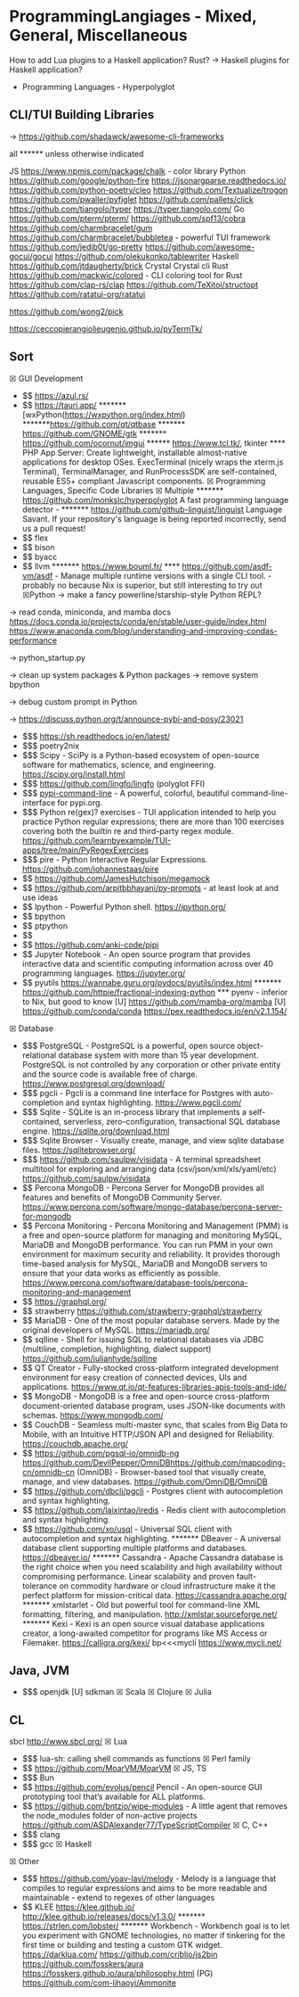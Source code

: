 # ProgrammingLangiages - Mixed, General, Miscellaneous

How to add Lua plugins to a Haskell application? Rust? -> Haskell plugins for Haskell application?

* Programming Languages - Hyperpolyglot

## CLI/TUI Building Libraries
→ https://github.com/shadawck/awesome-cli-frameworks

all ****** unless otherwise indicated

JS
 https://www.npmjs.com/package/chalk - color library
Python
 https://github.com/google/python-fire 
 https://jsonargparse.readthedocs.io/ 
 https://github.com/python-poetry/cleo 
 https://github.com/Textualize/trogon 
 https://github.com/pwaller/pyfiglet 
 https://github.com/pallets/click 
 https://github.com/tiangolo/typer https://typer.tiangolo.com/
Go
 https://github.com/pterm/pterm/
 https://github.com/spf13/cobra
 https://github.com/charmbracelet/gum
 https://github.com/charmbracelet/bubbletea - powerful TUI framework
 https://github.com/jedib0t/go-pretty 
 https://github.com/awesome-gocui/gocui
 https://github.com/olekukonko/tablewriter
Haskell
 https://github.com/jtdaugherty/brick
Crystal
 Crystal cli
Rust
 https://github.com/mackwic/colored - CLI coloring tool for Rust
 https://github.com/clap-rs/clap
 https://github.com/TeXitoi/structopt 
https://github.com/ratatui-org/ratatui

https://github.com/wong2/pick

https://ceccopierangiolieugenio.github.io/pyTermTk/ 


## Sort

☒ GUI Development
 * $$ https://azul.rs/ 
 * $$  https://tauri.app/
 ******* [wxPython(https://wxpython.org/index.html)
 *******https://github.com/qt/qtbase
 ******* https://github.com/GNOME/gtk
 ******* https://github.com/ocornut/imgui
 ****** https://www.tcl.tk/, tkinter
 **** PHP App Server: Create lightweight, installable almost-native applications for desktop OSes. ExecTerminal (nicely wraps the xterm.js Terminal), TerminalManager, and RunProcessSDK are self-contained, reusable ES5+ compliant Javascript components.
☒ Programming Languages, Specific Code Libraries
☒ Multiple
 ******* https://github.com/monkslc/hyperpolyglot A fast programming language detector - 
 ******* https://github.com/github-linguist/linguist Language Savant. If your repository's language is being reported incorrectly, send us a pull request!
 * $$ flex
 * $$ bison
 * $$ byacc
 * $$ llvm
 ******* https://www.bouml.fr/ 
 **** https://github.com/asdf-vm/asdf - Manage multiple runtime versions with a single CLI tool. - probably no because Nix is superior, but still interesting to try out
☒Python
→ make a fancy powerline/starship-style Python REPL?

→ read conda, miniconda, and mamba docs https://docs.conda.io/projects/conda/en/stable/user-guide/index.html https://www.anaconda.com/blog/understanding-and-improving-condas-performance

→ python_startup.py

→ clean up system packages & Python packages -> remove system bpython

→ debug custom prompt in Python

→ https://discuss.python.org/t/announce-pybi-and-posy/23021

 * $$$  https://sh.readthedocs.io/en/latest/ 
 * $$$  poetry2nix
 * $$$  Scipy - SciPy is a Python-based ecosystem of open-source software for mathematics, science, and engineering. https://scipy.org/install.html
 * $$$  https://github.com/lingfo/lingfo (polyglot FFI)
 * $$$  [pypi-command-line](https://github.com/wasi-master/pypi-command-line) - A powerful, colorful, beautiful command-line-interface for pypi.org.
 * $$$  Python re(gex)? exercises - TUI application intended to help you practice Python regular expressions; there are more than 100 exercises covering both the builtin re and third-party regex module. https://github.com/learnbyexample/TUI-apps/tree/main/PyRegexExercises
 * $$$  pire - Python Interactive Regular Expressions. https://github.com/johannestaas/pire
 * $$ https://github.com/JamesHutchison/megamock
 * $$  https://github.com/arpitbbhayani/py-prompts - at least look at and use ideas
 * $$ Ipython - Powerful Python shell. https://ipython.org/
 * $$ bpython 
 * $$ ptpython
 * $$  
 * $$ https://github.com/anki-code/pipi
 * $$ Jupyter Notebook - An open source program that provides interactive data and scientific computing information across over 40 programming languages. https://jupyter.org/
 * $$ pyutils https://wannabe.guru.org/pydocs/pyutils/index.html
 ******* https://github.com/httpie/fractional-indexing-python
 *** pyenv - inferior to Nix, but good to know
 [U] https://github.com/mamba-org/mamba
 [U] https://github.com/conda/conda
 https://pex.readthedocs.io/en/v2.1.154/ 

☒ Database
* $$$  PostgreSQL - PostgreSQL is a powerful, open source object-relational database system with more than 15 year development. PostgreSQL is not controlled by any corporation or other private entity and the source code is available free of charge. https://www.postgresql.org/download/
* $$$  pgcli - Pgcli is a command line interface for Postgres with auto-completion and syntax highlighting. https://www.pgcli.com/
* $$$  Sqlite - SQLite is an in-process library that implements a self-contained, serverless, zero-configuration, transactional SQL database engine. https://sqlite.org/download.html
* $$$  Sqlite Browser - Visually create, manage, and view sqlite database files. https://sqlitebrowser.org/
* $$$  https://github.com/saulpw/visidata - A terminal spreadsheet multitool for exploring and arranging data (csv/json/xml/xls/yaml/etc) https://github.com/saulpw/visidata
* $$ Percona MongoDB - Percona Server for MongoDB provides all features and benefits of MongoDB Community Server. https://www.percona.com/software/mongo-database/percona-server-for-mongodb
* $$ Percona Monitoring - Percona Monitoring and Management (PMM) is a free and open-source platform for managing and monitoring MySQL, MariaDB and MongoDB performance. You can run PMM in your own environment for maximum security and reliability. It provides thorough time-based analysis for MySQL, MariaDB and MongoDB servers to ensure that your data works as efficiently as possible. https://www.percona.com/software/database-tools/percona-monitoring-and-management
* $$ https://graphql.org/
* $$ strawberry https://github.com/strawberry-graphql/strawberry
* $$ MariaDB - One of the most popular database servers. Made by the original developers of MySQL. https://mariadb.org/
* $$ sqlline - Shell for issuing SQL to relational databases via JDBC (multiline, completion, highlighting, dialect support) https://github.com/julianhyde/sqlline
* $$ QT Creator - Fully-stocked cross-platform integrated development environment for easy creation of connected devices, UIs and applications. https://www.qt.io/qt-features-libraries-apis-tools-and-ide/
* $$ MongoDB - MongoDB is a free and open-source cross-platform document-oriented database program, uses JSON-like documents with schemas. https://www.mongodb.com/
* $$ CouchDB - Seamless multi-master sync, that scales from Big Data to Mobile, with an Intuitive HTTP/JSON API and designed for Reliability. https://couchdb.apache.org/
* $$ https://github.com/pgsql-io/omnidb-ng https://github.com/DevilPepper/OmniDBhttps://github.com/mapcoding-cn/omnidb-cn (OmniDB) - Browser-based tool that visually create, manage, and view databases. https://github.com/OmniDB/OmniDB
* $$ https://github.com/dbcli/pgcli - Postgres client with autocompletion and syntax highlighting.
* $$ https://github.com/laixintao/iredis - Redis client with autocompletion and syntax highlighting.
* $$ https://github.com/xo/usql - Universal SQL client with autocompletion and syntax highlighting.
******* DBeaver - A universal database client supporting multiple platforms and databases. https://dbeaver.io/
******* Cassandra - Apache Cassandra database is the right choice when you need scalability and high availability without compromising performance. Linear scalability and proven fault-tolerance on commodity hardware or cloud infrastructure make it the perfect platform for mission-critical data. https://cassandra.apache.org/
******* xmlstarlet - Old but powerful tool for command-line XML formatting, filtering, and manipulation. http://xmlstar.sourceforge.net/
******* Kexi - Kexi is an open source visual database applications creator, a long-awaited competitor for programs like MS Access or Filemaker. https://calligra.org/kexi/
bp<<<mycli https://www.mycli.net/
 
## Java, JVM
* $$$  openjdk
[U] sdkman
☒ Scala
☒ Clojure
☒ Julia
## CL
 sbcl http://www.sbcl.org/
☒ Lua
* $$$  lua-sh: calling shell commands as functions
☒ Perl family
* $$ https://github.com/MoarVM/MoarVM
☒ JS, TS
* $$$  Bun
* $$ https://github.com/evolus/pencil Pencil - An open-source GUI prototyping tool that’s available for ALL platforms.
* $$ https://github.com/bntzio/wipe-modules - A little agent that removes the node_modules folder of non-active projects
https://github.com/ASDAlexander77/TypeScriptCompiler
☒ C, C++
* $$$  clang
* $$$  gcc
☒ Haskell


☒ Other
* $$$  https://github.com/yoav-lavi/melody - Melody is a language that compiles to regular expressions and aims to be more readable and maintainable - extend to regexes of other languages
* $$ KLEE https://klee.github.io/
http://klee.github.io/releases/docs/v1.3.0/
******* https://strlen.com/lobster/
******* Workbench - Workbench goal is to let you experiment with GNOME technologies, no matter if tinkering for the first time or building and testing a custom GTK widget.
https://darklua.com/
 https://github.com/criblio/js2bin
https://github.com/fosskers/aura https://fosskers.github.io/aura/philosophy.html
(PG) https://github.com/com-lihaoyi/Ammonite



